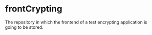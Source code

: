 # frontCrypting
The repository in which the frontend of a test encrypting application is going to be stored.
